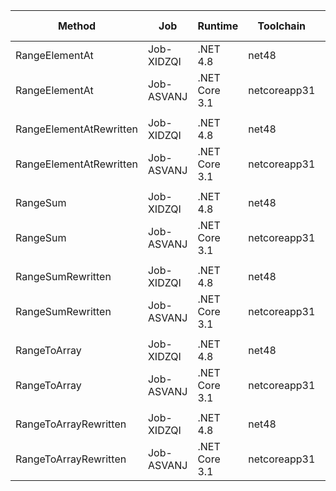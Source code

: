 |                  Method |        Job |       Runtime |    Toolchain |        Mean |     Error |    StdDev | Ratio |  Gen 0 | Gen 1 | Gen 2 | Allocated |
|------------------------ |----------- |-------------- |------------- |------------:|----------:|----------:|------:|-------:|------:|------:|----------:|
|          RangeElementAt | Job-XIDZQI |      .NET 4.8 |        net48 |   195.14 ns |  1.086 ns |  1.015 ns |  1.00 | 0.0114 |     - |     - |      48 B |
|          RangeElementAt | Job-ASVANJ | .NET Core 3.1 | netcoreapp31 |    17.66 ns |  0.216 ns |  0.192 ns |  0.09 | 0.0095 |     - |     - |      40 B |
|                         |            |               |              |             |           |           |       |        |       |       |           |
| RangeElementAtRewritten | Job-XIDZQI |      .NET 4.8 |        net48 |    31.82 ns |  0.163 ns |  0.153 ns |  1.00 |      - |     - |     - |         - |
| RangeElementAtRewritten | Job-ASVANJ | .NET Core 3.1 | netcoreapp31 |    18.53 ns |  0.083 ns |  0.065 ns |  0.58 |      - |     - |     - |         - |
|                         |            |               |              |             |           |           |       |        |       |       |           |
|                RangeSum | Job-XIDZQI |      .NET 4.8 |        net48 | 5,553.51 ns | 27.851 ns | 24.689 ns |  1.00 | 0.0076 |     - |     - |      48 B |
|                RangeSum | Job-ASVANJ | .NET Core 3.1 | netcoreapp31 | 4,410.31 ns | 21.009 ns | 17.543 ns |  0.79 | 0.0076 |     - |     - |      40 B |
|                         |            |               |              |             |           |           |       |        |       |       |           |
|       RangeSumRewritten | Job-XIDZQI |      .NET 4.8 |        net48 |   840.65 ns |  2.306 ns |  1.926 ns |  1.00 |      - |     - |     - |         - |
|       RangeSumRewritten | Job-ASVANJ | .NET Core 3.1 | netcoreapp31 |   840.55 ns |  3.948 ns |  3.297 ns |  1.00 |      - |     - |     - |         - |
|                         |            |               |              |             |           |           |       |        |       |       |           |
|            RangeToArray | Job-XIDZQI |      .NET 4.8 |        net48 | 6,869.08 ns | 28.485 ns | 25.252 ns |  1.00 | 2.9755 |     - |     - |   12503 B |
|            RangeToArray | Job-ASVANJ | .NET Core 3.1 | netcoreapp31 |   630.21 ns |  4.881 ns |  4.566 ns |  0.09 | 0.9708 |     - |     - |    4064 B |
|                         |            |               |              |             |           |           |       |        |       |       |           |
|   RangeToArrayRewritten | Job-XIDZQI |      .NET 4.8 |        net48 |   621.38 ns |  2.553 ns |  2.263 ns |  1.00 | 0.9613 |     - |     - |    4037 B |
|   RangeToArrayRewritten | Job-ASVANJ | .NET Core 3.1 | netcoreapp31 |   746.75 ns |  6.884 ns |  5.749 ns |  1.20 | 0.9613 |     - |     - |    4024 B |